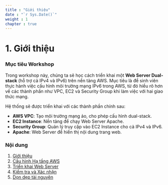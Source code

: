 ```yaml
---
title : "Giới thiệu"
date : "`r Sys.Date()`"
weight : 1
chapter : true
---
```


# 1. Giới thiệu

### Mục tiêu Workshop

Trong workshop này, chúng ta sẽ học cách triển khai một **Web Server Dual-stack** (hỗ trợ cả IPv4 và IPv6) trên nền tảng AWS. Mục tiêu là để sinh viên thực hành việc cấu hình môi trường mạng IPv6 trong AWS, từ đó hiểu rõ hơn về các thành phần như VPC, EC2 và Security Group khi làm việc với hai giao thức mạng.

Hệ thống sẽ được triển khai với các thành phần chính sau:
* **AWS VPC**: Tạo môi trường mạng ảo, cho phép cấu hình dual-stack.
* **EC2 Instance**: Nền tảng để chạy Web Server Apache.
* **Security Group**: Quản lý truy cập vào EC2 Instance cho cả IPv4 và IPv6.
* **Apache**: Web Server để hiển thị nội dung trang web.

### Nội dung
1.  [Giới thiệu](01-gioi-thieu/)
2.  [Cấu hình Hạ tầng AWS](02-cau-hinh-ha-tang-aws/)
3.  [Triển khai Web Server](03-web-server/)
4.  [Kiểm tra và Xác nhận](04-kiem-tra-va-xac-nhan/)
5.  [Dọn dẹp tài nguyên](05-don-dep-tai-nguyen/)
